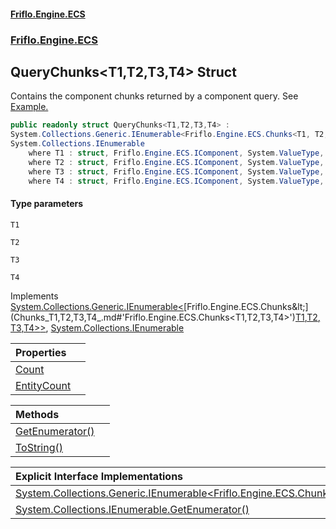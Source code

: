 #### [Friflo.Engine.ECS](index.md#'index')
### [Friflo.Engine.ECS](Friflo.Engine.ECS.md#'Friflo.Engine.ECS')

## QueryChunks<T1,T2,T3,T4> Struct

Contains the component chunks returned by a component query.
See <a href="https://github.com/friflo/Friflo.Json.Fliox/blob/main/Engine/README.md#enumerate-query-chunks">Example.</a>

```csharp
public readonly struct QueryChunks<T1,T2,T3,T4> :
System.Collections.Generic.IEnumerable<Friflo.Engine.ECS.Chunks<T1, T2, T3, T4>>,
System.Collections.IEnumerable
    where T1 : struct, Friflo.Engine.ECS.IComponent, System.ValueType, System.ValueType
    where T2 : struct, Friflo.Engine.ECS.IComponent, System.ValueType, System.ValueType
    where T3 : struct, Friflo.Engine.ECS.IComponent, System.ValueType, System.ValueType
    where T4 : struct, Friflo.Engine.ECS.IComponent, System.ValueType, System.ValueType
```
#### Type parameters

<a name='Friflo.Engine.ECS.QueryChunks_T1,T2,T3,T4_.T1'></a>

`T1`

<a name='Friflo.Engine.ECS.QueryChunks_T1,T2,T3,T4_.T2'></a>

`T2`

<a name='Friflo.Engine.ECS.QueryChunks_T1,T2,T3,T4_.T3'></a>

`T3`

<a name='Friflo.Engine.ECS.QueryChunks_T1,T2,T3,T4_.T4'></a>

`T4`

Implements [System.Collections.Generic.IEnumerable&lt;](https://docs.microsoft.com/en-us/dotnet/api/System.Collections.Generic.IEnumerable-1#'System.Collections.Generic.IEnumerable`1')[Friflo.Engine.ECS.Chunks&lt;](Chunks_T1,T2,T3,T4_.md#'Friflo.Engine.ECS.Chunks<T1,T2,T3,T4>')[T1](QueryChunks_T1,T2,T3,T4_.md#Friflo.Engine.ECS.QueryChunks_T1,T2,T3,T4_.T1#'Friflo.Engine.ECS.QueryChunks<T1,T2,T3,T4>.T1')[,](Chunks_T1,T2,T3,T4_.md#'Friflo.Engine.ECS.Chunks<T1,T2,T3,T4>')[T2](QueryChunks_T1,T2,T3,T4_.md#Friflo.Engine.ECS.QueryChunks_T1,T2,T3,T4_.T2#'Friflo.Engine.ECS.QueryChunks<T1,T2,T3,T4>.T2')[,](Chunks_T1,T2,T3,T4_.md#'Friflo.Engine.ECS.Chunks<T1,T2,T3,T4>')[T3](QueryChunks_T1,T2,T3,T4_.md#Friflo.Engine.ECS.QueryChunks_T1,T2,T3,T4_.T3#'Friflo.Engine.ECS.QueryChunks<T1,T2,T3,T4>.T3')[,](Chunks_T1,T2,T3,T4_.md#'Friflo.Engine.ECS.Chunks<T1,T2,T3,T4>')[T4](QueryChunks_T1,T2,T3,T4_.md#Friflo.Engine.ECS.QueryChunks_T1,T2,T3,T4_.T4#'Friflo.Engine.ECS.QueryChunks<T1,T2,T3,T4>.T4')[&gt;](Chunks_T1,T2,T3,T4_.md#'Friflo.Engine.ECS.Chunks<T1,T2,T3,T4>')[&gt;](https://docs.microsoft.com/en-us/dotnet/api/System.Collections.Generic.IEnumerable-1#'System.Collections.Generic.IEnumerable`1'), [System.Collections.IEnumerable](https://docs.microsoft.com/en-us/dotnet/api/System.Collections.IEnumerable#'System.Collections.IEnumerable')

| Properties | |
| :--- | :--- |
| [Count](QueryChunks_T1,T2,T3,T4_.Count.md#'Friflo.Engine.ECS.QueryChunks<T1,T2,T3,T4>.Count') | |
| [EntityCount](QueryChunks_T1,T2,T3,T4_.EntityCount.md#'Friflo.Engine.ECS.QueryChunks<T1,T2,T3,T4>.EntityCount') | |

| Methods | |
| :--- | :--- |
| [GetEnumerator()](QueryChunks_T1,T2,T3,T4_.GetEnumerator().md#'Friflo.Engine.ECS.QueryChunks<T1,T2,T3,T4>.GetEnumerator()') | |
| [ToString()](QueryChunks_T1,T2,T3,T4_.ToString().md#'Friflo.Engine.ECS.QueryChunks<T1,T2,T3,T4>.ToString()') | |

| Explicit Interface Implementations | |
| :--- | :--- |
| [System.Collections.Generic.IEnumerable&lt;Friflo.Engine.ECS.Chunks&lt;T1,T2,T3,T4&gt;&gt;.GetEnumerator()](QueryChunks_T1,T2,T3,T4_.System.Collections.Generic.IEnumerable_Friflo.Engine.ECS.Chunks_T1,T2,T3,T4__.GetEnumerator().md#'Friflo.Engine.ECS.QueryChunks<T1,T2,T3,T4>.System.Collections.Generic.IEnumerable<Friflo.Engine.ECS.Chunks<T1,T2,T3,T4>>.GetEnumerator()') | |
| [System.Collections.IEnumerable.GetEnumerator()](QueryChunks_T1,T2,T3,T4_.System.Collections.IEnumerable.GetEnumerator().md#'Friflo.Engine.ECS.QueryChunks<T1,T2,T3,T4>.System.Collections.IEnumerable.GetEnumerator()') | |
